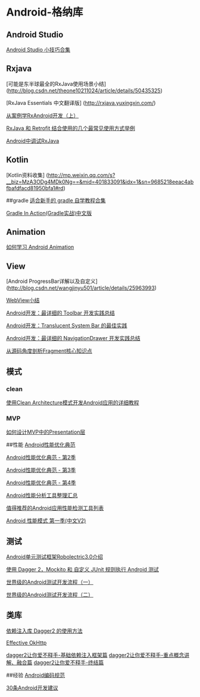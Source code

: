 # Android-格纳库

## Android Studio
[Android Studio 小技巧合集](http://laobie.github.io/android/2016/02/14/android-studio-tips.html)

## Rxjava
[可能是东半球最全的RxJava使用场景小结]
(http://blog.csdn.net/theone10211024/article/details/50435325)

[RxJava Essentials 中文翻译版]
(http://rxjava.yuxingxin.com/)

[从案例学RxAndroid开发（上）](http://chuansong.me/n/2748780)

[RxJava 和 Retrofit 结合使用的几个最常见使用方式举例](https://github.com/rengwuxian/RxJavaSamples)

[Android中调试RxJava](http://www.devtf.cn/?p=1252)

## Kotlin
[Kotlin资料收集]
(http://mp.weixin.qq.com/s?__biz=MzA3ODg4MDk0Ng==&mid=401833091&idx=1&sn=9685218eeac4abfbafdfacd81950bfa1#rd)

##gradle
[适合新手的 gradle 自学教程合集](https://testerhome.com/topics/1867)

[Gradle In Action(Gradle实战)中文版](https://lippiouyang.gitbooks.io/gradle-in-action-cn/content/)

## Animation

[如何学习 Android Animation](https://segmentfault.com/a/1190000004354609)

## View

[Android ProgressBar详解以及自定义]
(http://blog.csdn.net/wangjinyu501/article/details/25963993)

[WebView小结](http://www.jianshu.com/p/897d9e3bc783)

[Android开发：最详细的 Toolbar 开发实践总结](http://www.jianshu.com/p/79604c3ddcae)

[Android开发：Translucent System Bar 的最佳实践](http://www.jianshu.com/p/0acc12c29c1b)

[Android开发：最详细的 NavigationDrawer 开发实践总结](http://www.jianshu.com/p/c8cbeb7ea43a)

[从源码角度剖析Fragment核心知识点](http://www.jianshu.com/p/180d2cc0feb5)
## 模式
### clean
[使用Clean Architecture模式开发Android应用的详细教程](http://www.infoq.com/cn/articles/clean-architecture-model-to-develop-android-application)

### MVP
[如何设计MVP中的Presentation层](http://blog.chengdazhi.com/index.php/115)


##性能
[Android性能优化典范](http://hukai.me/android-performance-patterns/)

[Android性能优化典范 - 第2季](http://hukai.me/android-performance-patterns-season-2/)

[Android性能优化典范 - 第3季](http://hukai.me/android-performance-patterns-season-3/)

[Android性能优化典范 - 第4季](http://hukai.me/android-performance-patterns-season-4/)

[Android性能分析工具整理汇总](http://www.jianshu.com/p/8b77d394b2a6)

[值得推荐的Android应用性能检测工具列表](http://zhuanlan.zhihu.com/zmywly8866/20416881)

[Android 性能模式 第一季(中文V2)](http://chinagdg.org/google-videos/?vid=XMTQ5ODk1Njk4NA==&plid=26876905)
## 测试
[Android单元测试框架Robolectric3.0介绍](http://www.jianshu.com/p/9d988a2f8ff7)

[使用 Dagger 2，Mockito 和 自定义 JUnit 规则执行 Android 测试](http://www.jianshu.com/p/283e4a4eda87)

[世界级的Android测试开发流程（一）](http://blog.zhaiyifan.cn/2016/02/23/world-class-testing-development-pipeline-for-android-part-1/)

[世界级的Android测试开发流程（二）](http://blog.zhaiyifan.cn/2016/02/23/world-class-testing-development-pipeline-for-android-part-2/)

## 类库

[依赖注入库 Dagger2 的使用方法](http://www.wangchenlong.org/2016/03/16/use-dagger-first/)

[Effective OkHttp](https://github.com/xitu/gold-miner/blob/master/TODO/effective-okhttp.md)

[dagger2让你爱不释手-基础依赖注入框架篇](http://www.jianshu.com/p/cd2c1c9f68d4)
[dagger2让你爱不释手-重点概念讲解、融合篇](http://www.jianshu.com/p/1d42d2e6f4a5)
[dagger2让你爱不释手-终结篇](http://www.jianshu.com/p/65737ac39c44)

##经验
[Android编码规范](http://laobie.github.io/android/2015/11/02/code-style-guideline-for-android.html)

[30条Android开发建议](http://wingjay.com/2016/03/15/30%E6%9D%A1Android%E5%BC%80%E5%8F%91%E5%BB%BA%E8%AE%AE/)
